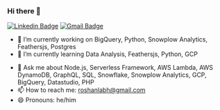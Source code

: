 ### Hi there 👋

[![Linkedin Badge](https://img.shields.io/badge/-RoshanLabh-blue?style=flat-square&logo=Linkedin&logoColor=white&link=https://www.linkedin.com/in/roshan-labh/)](https://www.linkedin.com/in/roshan-labh/)
[![Gmail Badge](https://img.shields.io/badge/-roshanlabh@gmail.com-d14836?style=flat-square&logo=Gmail&logoColor=white&link=mailto:roshanlabh@gmail.com)](mailto:roshanlabh@gmail.com)

<!--
**roshanlabh/roshanlabh** is a ✨ _special_ ✨ repository because its `README.md` (this file) appears on your GitHub profile.

Here are some ideas to get you started:
-->
- 🔭 I’m currently working on BigQuery, Python, Snowplow Analytics, Feathersjs, Postgres
- 🌱 I’m currently learning Data Analysis, Feathersjs, Python, GCP
<!--
- 👯 I’m looking to collaborate on 
- 🤔 I’m looking for help with ...
- ⚡ Fun fact: ...
--->
- 💬 Ask me about Node.js, Serverless Framework, AWS Lambda, AWS DynamoDB, GraphQL, SQL, Snowflake, Snowplow Analytics, GCP, BigQuery, Datastudio, PHP
- 📫 How to reach me: roshanlabh@gmail.com
- 😄 Pronouns: he/him

